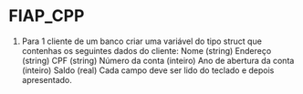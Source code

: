# FIAP_CPP

1) Para 1 cliente de um banco criar uma variável  do tipo struct que contenhas os seguintes dados do cliente: 
          Nome (string)
          Endereço (string)
          CPF (string)
          Número da conta (inteiro)
          Ano de abertura da conta (inteiro)
          Saldo (real)
	Cada campo deve ser lido do teclado e depois apresentado.
